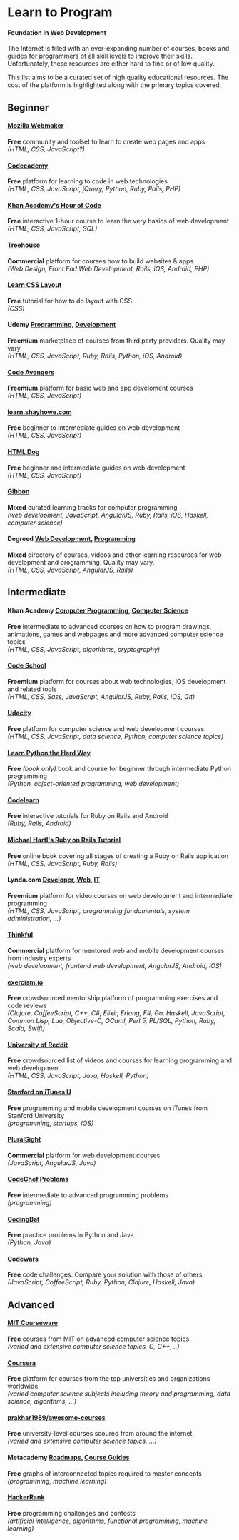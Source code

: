 # Learn to Program
#### Foundation in Web Development

The Internet is filled with an ever-expanding number of courses, books and guides for programmers of all skill levels to improve their skills. Unfortunately, these resources are either hard to find or of low quality.

This list aims to be a curated set of high quality educational resources. The cost of the platform is highlighted along with the primary topics covered.

## Beginner

#### [Mozilla Webmaker](https://webmaker.org/)
**Free** community and toolset to learn to create web pages and apps  
*(HTML, CSS, JavaScript?)*

#### [Codecademy](http://www.codecademy.com/)
**Free** platform for learning to code in web technologies  
*(HTML, CSS, JavaScript, jQuery, Python, Ruby, Rails, PHP)*

#### [Khan Academy's Hour of Code](https://www.khanacademy.org/hourofcode)
**Free** interactive 1-hour course to learn the very basics of web development  
*(HTML, CSS, JavaScript, SQL)*

#### [Treehouse](https://teamtreehouse.com/subscribe/plans?cid=1178&discount_code=REDDITLEARN100)
**Commercial** platform for courses how to build websites & apps  
*(Web Design, Front End Web Development, Rails, iOS, Android, PHP)*

#### [Learn CSS Layout](http://learnlayout.com/)
**Free** tutorial for how to do layout with CSS  
*(CSS)*

#### Udemy [Programming](https://www.udemy.com/courses/search/?q=programming), [Development](https://www.udemy.com/courses/Development/)
**Freemium** marketplace of courses from third party providers. Quality may vary.  
*(HTML, CSS, JavaScript, Ruby, Rails, Python, iOS, Android)*

#### [Code Avengers](http://www.codeavengers.com/)
**Freemium** platform for basic web and app develoment courses  
*(HTML, CSS, JavaScript)*

#### [learn.shayhowe.com](http://learn.shayhowe.com/)
**Free** beginner to intermediate guides on web development  
*(HTML, CSS, JavaScript)*

#### [HTML Dog](http://www.htmldog.com/)
**Free** beginner and intermediate guides on web development  
*(HTML, CSS, JavaScript)*

#### [Gibbon](https://gibbon.co/topics/programming)
**Mixed** curated learning tracks for computer programming  
*(web development, JavaScript, AngularJS, Ruby, Rails, iOS, Haskell, computer science)*

#### Degreed [Web Development](https://degreed.com/learning/web%20development), [Programming](https://degreed.com/learning/programming)
**Mixed** directory of courses, videos and other learning resources for web development and programming. Quality may vary.  
*(HTML, CSS, JavaScript, AngularJS, Rails)*


## Intermediate

#### Khan Academy [Computer Programming](https://www.khanacademy.org/computing/computer-programming), [Computer Science](https://www.khanacademy.org/computing/computer-science)
**Free** intermediate to advanced courses on how to program drawings, animations, games and webpages and more advanced computer science topics  
*(HTML, CSS, JavaScript, algorithms, cryptography)*

#### [Code School](https://www.codeschool.com/)
**Freemium** platform for courses about web technologies, iOS development and related tools  
*(HTML, CSS, Sass, JavaScript, AngularJS, Ruby, Rails, iOS, Git)*

#### [Udacity](https://www.udacity.com/)
**Free** platform for computer science and web development courses  
*(HTML, CSS, JavaScript, data science, Python, computer science topics)*

#### [Learn Python the Hard Way](http://learnpythonthehardway.org/book/)
**Free** *(book only)* book and course for beginner through intermediate Python programming  
*(Python, object-oriented programming, web development)*

#### [Codelearn](http://www.codelearn.org/)
**Free** interactive tutorials for Ruby on Rails and Android  
*(Ruby, Rails, Android)*

#### [Michael Hartl's Ruby on Rails Tutorial](https://www.railstutorial.org/book)
**Free** online book covering all stages of creating a Ruby on Rails application  
*(HTML, CSS, JavaScript, Ruby, Rails)*

#### Lynda.com [Developer](http://www.lynda.com/Developer-training-tutorials/50-0.html), [Web](http://www.lynda.com/Web-training-tutorials/88-0.html), [IT](http://www.lynda.com/IT-training-tutorials/2057-0.html)
**Freemium** platform for video courses on web development and intermediate programming  
*(HTML, CSS, JavaScript, programming fundamentals, system administration, ...)*

#### [Thinkful](http://www.thinkful.com/)
**Commercial** platform for mentored web and mobile development courses from industry experts  
*(web development, frontend web development, AngularJS, Android, iOS)*

#### [exercism.io](http://exercism.io/)
**Free** crowdsourced mentorship platform of programming exercises and code reviews  
*(Clojure, CoffeeScript, C++, C#, Elixir, Erlang, F#, Go, Haskell, JavaScript, Common Lisp, Lua, Objective-C, OCaml, Perl 5, PL/SQL, Python, Ruby, Scala, Swift)*

#### [University of Reddit](http://ureddit.com/category/23442/computer-science)
**Free** crowdsourced list of videos and courses for learning programming and web development  
*(HTML, CSS, JavaScript, Java, Haskell, Python)*

#### [Stanford on iTunes U](http://itunes.stanford.edu/)
**Free** programming and mobile development courses on iTunes from Stanford University  
*(programming, startups, iOS)*

#### [PluralSight](http://www.pluralsight.com/tag/developer?pageSize=48&sort=popular)
**Commercial** platform for web development courses  
*(JavaScript, AngularJS, Java)*

#### [CodeChef Problems](http://www.codechef.com/problems/easy/)
**Free** intermediate to advanced programming problems  
*(programming)*

#### [CodingBat](http://codingbat.com/)
**Free** practice problems in Python and Java  
*(Python, Java)*

#### [Codewars](http://www.codewars.com/)
**Free** code challenges. Compare your solution with those of others.  
*(JavaScript, CoffeeScript, Ruby, Python, Clojure, Haskell, Java)*

## Advanced

#### [MIT Courseware](http://ocw.mit.edu/courses/find-by-topic/#cat=engineering&subcat=computerscience)
**Free** courses from MIT on advanced computer science topics  
*(varied and extensive computer science topics, C, C++, ..)*

#### [Coursera](https://www.coursera.org/courses?categories=cs-ai,cs-programming,cs-systems,cs-theory,infotech)
**Free** platform for courses from the top universities and organizations worldwide  
*(varied computer science subjects including theory and programming, data science, algorithms, ...)*

#### [prakhar1989/awesome-courses](https://github.com/prakhar1989/awesome-courses/blob/master/README.md)
**Free** university-level courses scoured from around the internet.  
*(varied and extensive computer science topics, ...)*

#### Metacademy [Roadmaps](http://metacademy.org/roadmaps/), [Course Guides](http://metacademy.org/course_guides/)
**Free** graphs of interconnected topics required to master concepts  
*(programming, machine learning)*

#### [HackerRank](https://www.hackerrank.com/)
**Free** programming challenges and contests  
*(artificial intelligence, algorithms, functional programming, machine learning)*
